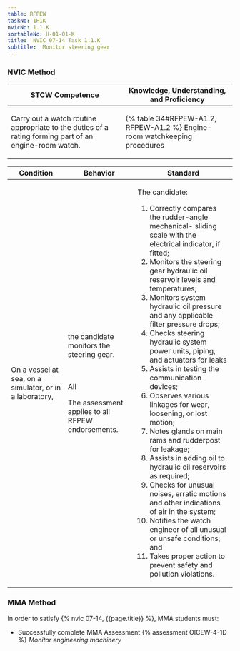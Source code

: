 ```yaml
---
table: RFPEW
taskNo: 1H1K
nvicNo: 1.1.K 
sortableNo: H-01-01-K
title:  NVIC 07-14 Task 1.1.K
subtitle:  Monitor steering gear
---
```






### NVIC Method

<a style="display:none;" onclick="togglevisibility('nvic_methods')" >Show NVIC method.</a>

<div id='nvic_methods' class='show'>

<table>
<thead>
<tr>
<th class='forty'> STCW Competence </th>
<th class='sixty'> Knowledge, Understanding, and Proficiency </th>
</tr>
</thead>

<tbody>
<tr><td markdown='1'>

Carry out a watch routine appropriate to the duties of a rating forming part of an engine-room watch.

</td><td markdown='1'>

{% table 34#RFPEW-A1.2, RFPEW-A1.2 %} Engine-room watchkeeping procedures

</td></tr>


</tbody>
</table>


<table>
<thead>
<tr><th class='twenty'>  Condition </th><th class='twenty'> Behavior </th><th  class='sixty'>Standard </th></tr>
</thead>
<tbody >



<tr><td markdown='1'>

On a vessel at sea, on a simulator, or in a laboratory,

</td><td markdown='1'>

the candidate monitors the steering gear.

<br>

<div class="tooltip" markdown='1'>

All

The assessment applies to all RFPEW endorsements.

</div>


</td><td markdown='1'>

The candidate:

1. Correctly compares the rudder-angle mechanical- sliding scale with the electrical indicator, if fitted;
2. Monitors the steering gear hydraulic oil reservoir levels and temperatures;
3. Monitors system hydraulic oil pressure and any applicable filter pressure drops;
4. Checks steering hydraulic system power units, piping, and actuators for leaks
5. Assists in testing the communication devices;
6. Observes various linkages for wear, loosening, or lost motion;
7. Notes glands on main rams and rudderpost for leakage;
8. Assists in adding oil to hydraulic oil reservoirs as required;
9. Checks for unusual noises, erratic motions and other indications of air in the system;
10. Notifies the watch engineer of all unusual or unsafe conditions; and
11. Takes proper action to prevent safety and pollution violations.

</td></tr>
</tbody>
</table>
</div>


### MMA Method

In order to satisfy  {% nvic 07-14, {{page.title}}  %}, MMA students must:

* Successfully complete MMA Assessment {% assessment OICEW-4-1D %} *Monitor engineering machinery*